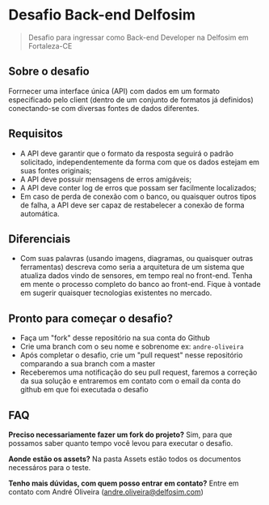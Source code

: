 # Desafio Back-end Delfosim
> Desafio para ingressar como Back-end Developer na Delfosim em Fortaleza-CE

## Sobre o desafio
Forrnecer uma interface única (API) com dados em um formato especificado pelo client (dentro de um conjunto de formatos já definidos) conectando-se com diversas fontes de dados diferentes.

## Requisitos
- A API deve garantir que o formato da resposta seguirá o padrão solicitado, independentemente da forma com que os dados estejam em suas fontes originais;
- A API deve possuir mensagens de erros amigáveis;
- A API deve conter log de erros que possam ser facilmente localizados;
- Em caso de perda de conexão com o banco, ou quaisquer outros tipos de falha, a API deve ser capaz de restabelecer a conexão de forma automática.

## Diferenciais
- Com suas palavras (usando imagens, diagramas, ou quaisquer outras ferramentas) descreva como seria a arquitetura de um sistema que atualiza dados vindo de sensores, em tempo real no front-end. Tenha em mente o processo completo do banco ao front-end. Fique à vontade em sugerir quaisquer tecnologias existentes no mercado.

## Pronto para começar o desafio?
- Faça um "fork" desse repositório na sua conta do Github
- Crie uma branch com o seu nome e sobrenome ex: ```andre-oliveira```
- Após completar o desafio, crie um "pull request" nesse repositório comparando a sua branch com a master
- Receberemos uma notificação do seu pull request, faremos a correção da sua solução e entraremos em contato com o email da conta do github em que foi executada o desafio

## FAQ

**Preciso necessariamente fazer um fork do projeto?**
Sim, para que possamos saber quanto tempo você levou para executar o desafio.

**Aonde estão os assets?**
Na pasta Assets estão todos os documentos necessáros para o teste.

**Tenho mais dúvidas, com quem posso entrar em contato?**
Entre em contato com André Oliveira (andre.oliveira@delfosim.com)
